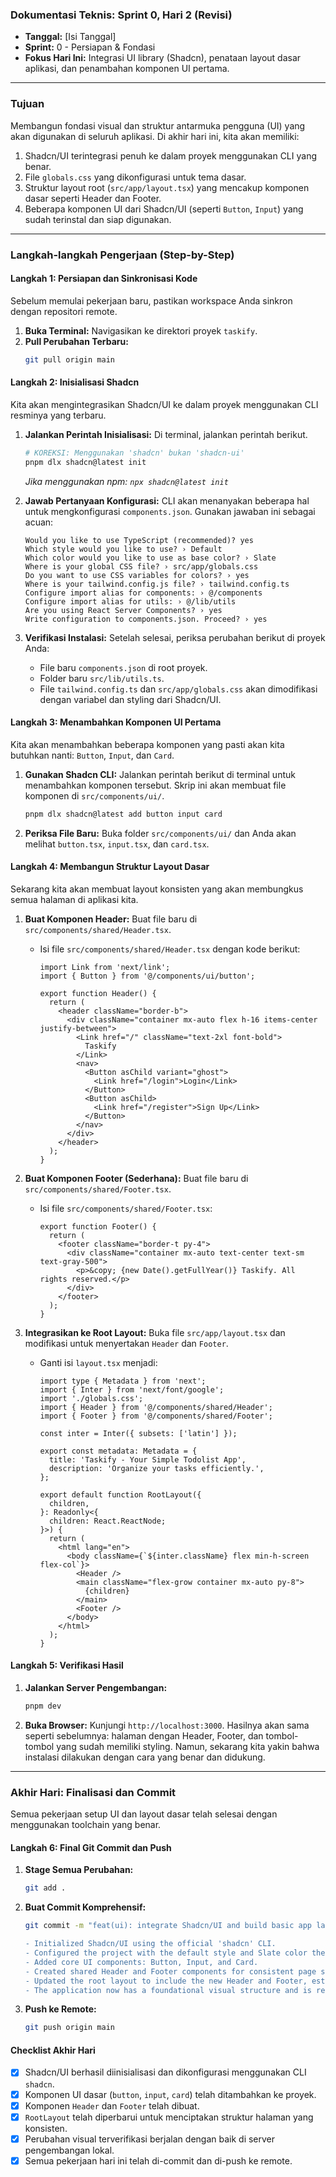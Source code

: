 ### **Dokumentasi Teknis: Sprint 0, Hari 2 (Revisi)**

*   **Tanggal:** [Isi Tanggal]
*   **Sprint:** 0 - Persiapan & Fondasi
*   **Fokus Hari Ini:** Integrasi UI library (Shadcn), penataan layout dasar aplikasi, dan penambahan komponen UI pertama.

---

### **Tujuan**

Membangun fondasi visual dan struktur antarmuka pengguna (UI) yang akan digunakan di seluruh aplikasi. Di akhir hari ini, kita akan memiliki:
1.  Shadcn/UI terintegrasi penuh ke dalam proyek menggunakan CLI yang benar.
2.  File `globals.css` yang dikonfigurasi untuk tema dasar.
3.  Struktur layout root (`src/app/layout.tsx`) yang mencakup komponen dasar seperti Header dan Footer.
4.  Beberapa komponen UI dari Shadcn/UI (seperti `Button`, `Input`) yang sudah terinstal dan siap digunakan.

---

### **Langkah-langkah Pengerjaan (Step-by-Step)**

#### **Langkah 1: Persiapan dan Sinkronisasi Kode**

Sebelum memulai pekerjaan baru, pastikan workspace Anda sinkron dengan repositori remote.
1.  **Buka Terminal:** Navigasikan ke direktori proyek `taskify`.
2.  **Pull Perubahan Terbaru:**
    ```bash
    git pull origin main
    ```

#### **Langkah 2: Inisialisasi Shadcn**

Kita akan mengintegrasikan Shadcn/UI ke dalam proyek menggunakan CLI resminya yang terbaru.

1.  **Jalankan Perintah Inisialisasi:** Di terminal, jalankan perintah berikut.
    ```bash
    # KOREKSI: Menggunakan 'shadcn' bukan 'shadcn-ui'
    pnpm dlx shadcn@latest init
    ```
    *Jika menggunakan npm: `npx shadcn@latest init`*

2.  **Jawab Pertanyaan Konfigurasi:** CLI akan menanyakan beberapa hal untuk mengkonfigurasi `components.json`. Gunakan jawaban ini sebagai acuan:

    ```
    Would you like to use TypeScript (recommended)? yes
    Which style would you like to use? › Default
    Which color would you like to use as base color? › Slate
    Where is your global CSS file? › src/app/globals.css
    Do you want to use CSS variables for colors? › yes
    Where is your tailwind.config.js file? › tailwind.config.ts
    Configure import alias for components: › @/components
    Configure import alias for utils: › @/lib/utils
    Are you using React Server Components? › yes
    Write configuration to components.json. Proceed? › yes
    ```

3.  **Verifikasi Instalasi:** Setelah selesai, periksa perubahan berikut di proyek Anda:
    *   File baru `components.json` di root proyek.
    *   Folder baru `src/lib/utils.ts`.
    *   File `tailwind.config.ts` dan `src/app/globals.css` akan dimodifikasi dengan variabel dan styling dari Shadcn/UI.

#### **Langkah 3: Menambahkan Komponen UI Pertama**

Kita akan menambahkan beberapa komponen yang pasti akan kita butuhkan nanti: `Button`, `Input`, dan `Card`.
1.  **Gunakan Shadcn CLI:** Jalankan perintah berikut di terminal untuk menambahkan komponen tersebut. Skrip ini akan membuat file komponen di `src/components/ui/`.
    ```bash
    pnpm dlx shadcn@latest add button input card
    ```

2.  **Periksa File Baru:** Buka folder `src/components/ui/` dan Anda akan melihat `button.tsx`, `input.tsx`, dan `card.tsx`.

#### **Langkah 4: Membangun Struktur Layout Dasar**

Sekarang kita akan membuat layout konsisten yang akan membungkus semua halaman di aplikasi kita.
1.  **Buat Komponen Header:** Buat file baru di `src/components/shared/Header.tsx`.
    *   Isi file `src/components/shared/Header.tsx` dengan kode berikut:
        ```tsx
        import Link from 'next/link';
        import { Button } from '@/components/ui/button';

        export function Header() {
          return (
            <header className="border-b">
              <div className="container mx-auto flex h-16 items-center justify-between">
                <Link href="/" className="text-2xl font-bold">
                  Taskify
                </Link>
                <nav>
                  <Button asChild variant="ghost">
                    <Link href="/login">Login</Link>
                  </Button>
                  <Button asChild>
                    <Link href="/register">Sign Up</Link>
                  </Button>
                </nav>
              </div>
            </header>
          );
        }
        ```

2.  **Buat Komponen Footer (Sederhana):** Buat file baru di `src/components/shared/Footer.tsx`.
    *   Isi file `src/components/shared/Footer.tsx`:
        ```tsx
        export function Footer() {
          return (
            <footer className="border-t py-4">
              <div className="container mx-auto text-center text-sm text-gray-500">
                <p>&copy; {new Date().getFullYear()} Taskify. All rights reserved.</p>
              </div>
            </footer>
          );
        }
        ```

3.  **Integrasikan ke Root Layout:** Buka file `src/app/layout.tsx` dan modifikasi untuk menyertakan `Header` dan `Footer`.
    *   Ganti isi `layout.tsx` menjadi:
        ```tsx
        import type { Metadata } from 'next';
        import { Inter } from 'next/font/google';
        import './globals.css';
        import { Header } from '@/components/shared/Header';
        import { Footer } from '@/components/shared/Footer';

        const inter = Inter({ subsets: ['latin'] });

        export const metadata: Metadata = {
          title: 'Taskify - Your Simple Todolist App',
          description: 'Organize your tasks efficiently.',
        };

        export default function RootLayout({
          children,
        }: Readonly<{
          children: React.ReactNode;
        }>) {
          return (
            <html lang="en">
              <body className={`${inter.className} flex min-h-screen flex-col`}>
                <Header />
                <main className="flex-grow container mx-auto py-8">
                  {children}
                </main>
                <Footer />
              </body>
            </html>
          );
        }
        ```

#### **Langkah 5: Verifikasi Hasil**
1.  **Jalankan Server Pengembangan:**
    ```bash
    pnpm dev
    ```
2.  **Buka Browser:** Kunjungi `http://localhost:3000`. Hasilnya akan sama seperti sebelumnya: halaman dengan Header, Footer, dan tombol-tombol yang sudah memiliki styling. Namun, sekarang kita yakin bahwa instalasi dilakukan dengan cara yang benar dan didukung.

---

### **Akhir Hari: Finalisasi dan Commit**

Semua pekerjaan setup UI dan layout dasar telah selesai dengan menggunakan toolchain yang benar.

#### **Langkah 6: Final Git Commit dan Push**

1.  **Stage Semua Perubahan:**
    ```bash
    git add .
    ```

2.  **Buat Commit Komprehensif:**
    ```bash
    git commit -m "feat(ui): integrate Shadcn/UI and build basic app layout

    - Initialized Shadcn/UI using the official 'shadcn' CLI.
    - Configured the project with the default style and Slate color theme.
    - Added core UI components: Button, Input, and Card.
    - Created shared Header and Footer components for consistent page structure.
    - Updated the root layout to include the new Header and Footer, establishing a sticky footer layout.
    - The application now has a foundational visual structure and is ready for page and feature development."
    ```

3.  **Push ke Remote:**
    ```bash
    git push origin main
    ```

#### **Checklist Akhir Hari**
- [x] Shadcn/UI berhasil diinisialisasi dan dikonfigurasi menggunakan CLI `shadcn`.
- [x] Komponen UI dasar (`button`, `input`, `card`) telah ditambahkan ke proyek.
- [x] Komponen `Header` dan `Footer` telah dibuat.
- [x] `RootLayout` telah diperbarui untuk menciptakan struktur halaman yang konsisten.
- [x] Perubahan visual terverifikasi berjalan dengan baik di server pengembangan lokal.
- [x] Semua pekerjaan hari ini telah di-commit dan di-push ke remote.